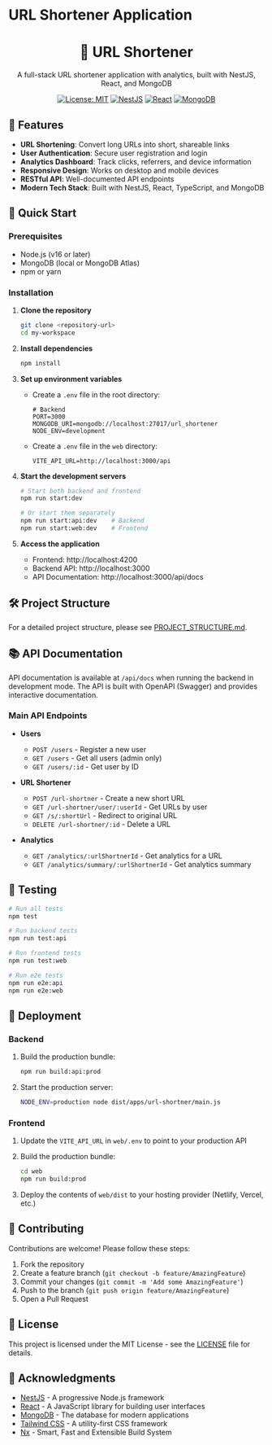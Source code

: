 # URL Shortener Application

<div align="center">
  <h1>🔗 URL Shortener</h1>
  <p>A full-stack URL shortener application with analytics, built with NestJS, React, and MongoDB</p>
  
  [![License: MIT](https://img.shields.io/badge/License-MIT-yellow.svg)](https://opensource.org/licenses/MIT)
  [![NestJS](https://img.shields.io/badge/NestJS-E0234E?style=flat&logo=nestjs&logoColor=white)](https://nestjs.com/)
  [![React](https://img.shields.io/badge/React-20232A?style=flat&logo=react&logoColor=61DAFB)](https://reactjs.org/)
  [![MongoDB](https://img.shields.io/badge/MongoDB-4EA94B?style=flat&logo=mongodb&logoColor=white)](https://www.mongodb.com/)
</div>

## 🌟 Features

- **URL Shortening**: Convert long URLs into short, shareable links
- **User Authentication**: Secure user registration and login
- **Analytics Dashboard**: Track clicks, referrers, and device information
- **Responsive Design**: Works on desktop and mobile devices
- **RESTful API**: Well-documented API endpoints
- **Modern Tech Stack**: Built with NestJS, React, TypeScript, and MongoDB

## 🚀 Quick Start

### Prerequisites

- Node.js (v16 or later)
- MongoDB (local or MongoDB Atlas)
- npm or yarn

### Installation

1. **Clone the repository**
   ```bash
   git clone <repository-url>
   cd my-workspace
   ```

2. **Install dependencies**
   ```bash
   npm install
   ```

3. **Set up environment variables**
   - Create a `.env` file in the root directory:
     ```env
     # Backend
     PORT=3000
     MONGODB_URI=mongodb://localhost:27017/url_shortener
     NODE_ENV=development
     ```
   - Create a `.env` file in the `web` directory:
     ```env
     VITE_API_URL=http://localhost:3000/api
     ```

4. **Start the development servers**
   ```bash
   # Start both backend and frontend
   npm run start:dev
   
   # Or start them separately
   npm run start:api:dev    # Backend
   npm run start:web:dev    # Frontend
   ```

5. **Access the application**
   - Frontend: http://localhost:4200
   - Backend API: http://localhost:3000
   - API Documentation: http://localhost:3000/api/docs

## 🛠 Project Structure

For a detailed project structure, please see [PROJECT_STRUCTURE.md](./PROJECT_STRUCTURE.md).

## 📚 API Documentation

API documentation is available at `/api/docs` when running the backend in development mode. The API is built with OpenAPI (Swagger) and provides interactive documentation.

### Main API Endpoints

- **Users**
  - `POST /users` - Register a new user
  - `GET /users` - Get all users (admin only)
  - `GET /users/:id` - Get user by ID

- **URL Shortener**
  - `POST /url-shortner` - Create a new short URL
  - `GET /url-shortner/user/:userId` - Get URLs by user
  - `GET /s/:shortUrl` - Redirect to original URL
  - `DELETE /url-shortner/:id` - Delete a URL

- **Analytics**
  - `GET /analytics/:urlShortnerId` - Get analytics for a URL
  - `GET /analytics/summary/:urlShortnerId` - Get analytics summary

## 🧪 Testing

```bash
# Run all tests
npm test

# Run backend tests
npm run test:api

# Run frontend tests
npm run test:web

# Run e2e tests
npm run e2e:api
npm run e2e:web
```

## 🚀 Deployment

### Backend

1. Build the production bundle:
   ```bash
   npm run build:api:prod
   ```

2. Start the production server:
   ```bash
   NODE_ENV=production node dist/apps/url-shortner/main.js
   ```

### Frontend

1. Update the `VITE_API_URL` in `web/.env` to point to your production API

2. Build the production bundle:
   ```bash
   cd web
   npm run build:prod
   ```

3. Deploy the contents of `web/dist` to your hosting provider (Netlify, Vercel, etc.)

## 🤝 Contributing

Contributions are welcome! Please follow these steps:

1. Fork the repository
2. Create a feature branch (`git checkout -b feature/AmazingFeature`)
3. Commit your changes (`git commit -m 'Add some AmazingFeature'`)
4. Push to the branch (`git push origin feature/AmazingFeature`)
5. Open a Pull Request

## 📄 License

This project is licensed under the MIT License - see the [LICENSE](LICENSE) file for details.

## 🙏 Acknowledgments

- [NestJS](https://nestjs.com/) - A progressive Node.js framework
- [React](https://reactjs.org/) - A JavaScript library for building user interfaces
- [MongoDB](https://www.mongodb.com/) - The database for modern applications
- [Tailwind CSS](https://tailwindcss.com/) - A utility-first CSS framework
- [Nx](https://nx.dev/) - Smart, Fast and Extensible Build System
